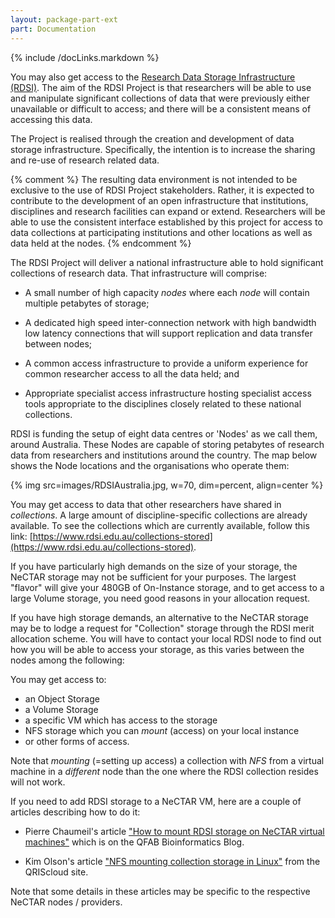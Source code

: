 ```yaml
---
layout: package-part-ext
part: Documentation
---
```

{% include /docLinks.markdown %}


You may also get access to the [Research Data Storage Infrastructure (RDSI)](https://www.rdsi.edu.au/). The aim of the RDSI Project is that researchers will be able to use and manipulate significant collections of data that were previously either unavailable or difficult to access; and there will be a consistent means of accessing this data. 

The Project is realised through the creation and development of data storage infrastructure. Specifically, the intention is to increase the sharing and re-use of research related data.

{% comment %}
The resulting data environment is not intended to be exclusive to the use of RDSI Project stakeholders. Rather, it is expected to contribute to the development of an open infrastructure that institutions, disciplines and research facilities can expand or extend. Researchers will be able to use the consistent interface established by this project for access to data collections at participating institutions and other locations as well as data held at the nodes.
{% endcomment %}

The RDSI Project will deliver a national infrastructure able to hold significant collections of research data. That infrastructure will comprise:

* A small number of high capacity *nodes* where each *node* will contain multiple petabytes of storage;

* A dedicated high speed inter-connection network with high bandwidth low latency connections that will support replication and data transfer between nodes;

* A common access infrastructure to provide a uniform experience for common researcher access to all the data held; and

* Appropriate specialist access infrastructure hosting specialist access tools appropriate to the disciplines closely related to these national collections.

RDSI is funding the setup of eight data centres or 'Nodes' as we call them, around Australia.  These Nodes are capable of storing petabytes of research data from researchers and institutions around the country. The map below shows the Node locations and the organisations who operate them:

{% img src=images/RDSIAustralia.jpg, w=70, dim=percent, align=center %} 

You may get access to data that other researchers have shared in *collections*. A large amount of discipline-specific collections are already available. To see the collections which are currently available, follow this link: [https://www.rdsi.edu.au/collections-stored](https://www.rdsi.edu.au/collections-stored). 


If you have particularly high demands on the size of your storage, the NeCTAR storage may not be sufficient for your purposes. The largest "flavor" will give your 480GB of On-Instance storage, and to get access to a large Volume storage, you need good reasons in your allocation request. 

If you have high storage demands, an alternative to the NeCTAR storage may be to lodge a request for "Collection" storage through the RDSI merit allocation scheme. You will have to contact your local RDSI node to find out how you will be able to access your storage, as this varies between the nodes among the following:

You may get access to:

* an Object Storage
* a Volume Storage
* a specific VM which has access to the storage
* NFS storage which you can *mount* (access) on your local instance
* or other forms of access.

Note that *mounting* (=setting up access) a collection with *NFS* from a virtual machine in a *different* node than the one where the RDSI collection resides will not work.  

If you need to add RDSI storage to a NeCTAR VM, here are a couple of articles describing how to do it:

* Pierre Chaumeil's article ["How to mount RDSI storage on NeCTAR virtual machines"](http://www.qfab.org/2013/11/26/how-to-mount-rdsi-storage-on-nectar-virtual-machines/) which is on the QFAB Bioinformatics Blog.

* Kim Olson's article ["NFS mounting collection storage in Linux"](https://qriscloud.zendesk.com/hc/en-us/articles/200106199-NFS-mounting-collection-storage-in-Linux) from the QRIScloud site.

Note that some details in these articles may be specific to the respective NeCTAR nodes / providers. 

